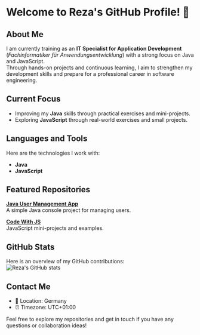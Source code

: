 # Welcome to Reza's GitHub Profile! 👋

## About Me
I am currently training as an **IT Specialist for Application Development** (*Fachinformatiker für Anwendungsentwicklung*) with a strong focus on Java and JavaScript.  
Through hands-on projects and continuous learning, I aim to strengthen my development skills and prepare for a professional career in software engineering.

## Current Focus
- Improving my **Java** skills through practical exercises and mini-projects.  
- Exploring **JavaScript** through real-world exercises and small projects.

## Languages and Tools
Here are the technologies I work with:

- **Java**  
- **JavaScript**

## Featured Repositories
**[Java User Management App](https://github.com/Code-By-Reza/java-user-management-console-app)**  
A simple Java console project for managing users.

**[Code With JS](https://github.com/Code-By-Reza/Code-With-JS)**  
JavaScript mini-projects and examples.


## GitHub Stats
Here is an overview of my GitHub contributions:  
![Reza's GitHub stats](https://github-readme-stats.vercel.app/api?username=Code-By-Reza&show_icons=true&theme=radical)

## Contact Me
- 📍 Location: Germany  
- ⏰ Timezone: UTC+01:00  

Feel free to explore my repositories and get in touch if you have any questions or collaboration ideas!
